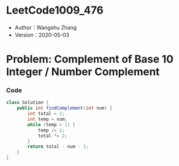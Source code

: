 # LeetCode1009_476

* Author：Wangshu Zhang
* Version：2020-05-03

# Problem: Complement of Base 10 Integer / Number Complement

### Code
```Java
class Solution {
    public int findComplement(int num) {
        int total = 2;
        int temp = num;
        while (temp > 1) {
            temp /= 2;
            total *= 2;
        }
        return total - num - 1;
    }
}
```
